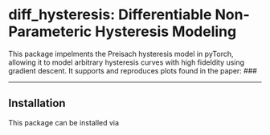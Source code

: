 # diff_hysteresis: Differentiable Non-Parameteric Hysteresis Modeling

This package impelments the Preisach hysteresis model in pyTorch, allowing it to 
model arbitrary hysteresis curves with high fideldity using gradient descent. It 
supports and reproduces plots found in the paper: ###

---
## Installation
This package can be installed via 

